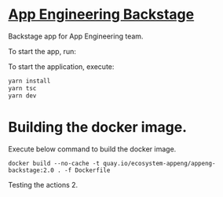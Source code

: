 # [App Engineering Backstage](https://github.com/RHEcosystemAppEng/app-eng-backstage)

Backstage app for App Engineering team.

To start the app, run:

To start the application, execute:
```sh
yarn install
yarn tsc
yarn dev
```

# Building the docker image.

Execute below command to build the docker image.

```shell
docker build --no-cache -t quay.io/ecosystem-appeng/appeng-backstage:2.0 . -f Dockerfile
```

Testing the actions 2.
